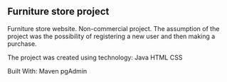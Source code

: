 <h2>Furniture store project</h2> 

Furniture store website.
Non-commercial project.
The assumption of the project was the possibility of registering a new user and then making a purchase. 

The project was created using technology:
Java 
HTML 
CSS 

Built With: 
Maven
pgAdmin


